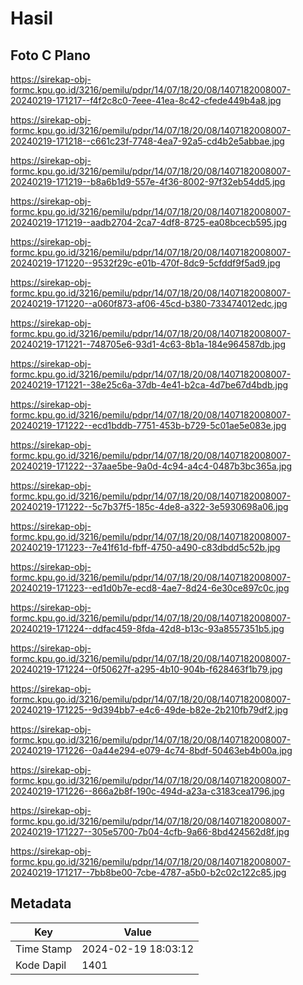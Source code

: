 # Hasil

## Foto C Plano

https://sirekap-obj-formc.kpu.go.id/3216/pemilu/pdpr/14/07/18/20/08/1407182008007-20240219-171217--f4f2c8c0-7eee-41ea-8c42-cfede449b4a8.jpg

https://sirekap-obj-formc.kpu.go.id/3216/pemilu/pdpr/14/07/18/20/08/1407182008007-20240219-171218--c661c23f-7748-4ea7-92a5-cd4b2e5abbae.jpg

https://sirekap-obj-formc.kpu.go.id/3216/pemilu/pdpr/14/07/18/20/08/1407182008007-20240219-171219--b8a6b1d9-557e-4f36-8002-97f32eb54dd5.jpg

https://sirekap-obj-formc.kpu.go.id/3216/pemilu/pdpr/14/07/18/20/08/1407182008007-20240219-171219--aadb2704-2ca7-4df8-8725-ea08bcecb595.jpg

https://sirekap-obj-formc.kpu.go.id/3216/pemilu/pdpr/14/07/18/20/08/1407182008007-20240219-171220--9532f29c-e01b-470f-8dc9-5cfddf9f5ad9.jpg

https://sirekap-obj-formc.kpu.go.id/3216/pemilu/pdpr/14/07/18/20/08/1407182008007-20240219-171220--a060f873-af06-45cd-b380-733474012edc.jpg

https://sirekap-obj-formc.kpu.go.id/3216/pemilu/pdpr/14/07/18/20/08/1407182008007-20240219-171221--748705e6-93d1-4c63-8b1a-184e964587db.jpg

https://sirekap-obj-formc.kpu.go.id/3216/pemilu/pdpr/14/07/18/20/08/1407182008007-20240219-171221--38e25c6a-37db-4e41-b2ca-4d7be67d4bdb.jpg

https://sirekap-obj-formc.kpu.go.id/3216/pemilu/pdpr/14/07/18/20/08/1407182008007-20240219-171222--ecd1bddb-7751-453b-b729-5c01ae5e083e.jpg

https://sirekap-obj-formc.kpu.go.id/3216/pemilu/pdpr/14/07/18/20/08/1407182008007-20240219-171222--37aae5be-9a0d-4c94-a4c4-0487b3bc365a.jpg

https://sirekap-obj-formc.kpu.go.id/3216/pemilu/pdpr/14/07/18/20/08/1407182008007-20240219-171222--5c7b37f5-185c-4de8-a322-3e5930698a06.jpg

https://sirekap-obj-formc.kpu.go.id/3216/pemilu/pdpr/14/07/18/20/08/1407182008007-20240219-171223--7e41f61d-fbff-4750-a490-c83dbdd5c52b.jpg

https://sirekap-obj-formc.kpu.go.id/3216/pemilu/pdpr/14/07/18/20/08/1407182008007-20240219-171223--ed1d0b7e-ecd8-4ae7-8d24-6e30ce897c0c.jpg

https://sirekap-obj-formc.kpu.go.id/3216/pemilu/pdpr/14/07/18/20/08/1407182008007-20240219-171224--ddfac459-8fda-42d8-b13c-93a8557351b5.jpg

https://sirekap-obj-formc.kpu.go.id/3216/pemilu/pdpr/14/07/18/20/08/1407182008007-20240219-171224--0f50627f-a295-4b10-904b-f628463f1b79.jpg

https://sirekap-obj-formc.kpu.go.id/3216/pemilu/pdpr/14/07/18/20/08/1407182008007-20240219-171225--9d394bb7-e4c6-49de-b82e-2b210fb79df2.jpg

https://sirekap-obj-formc.kpu.go.id/3216/pemilu/pdpr/14/07/18/20/08/1407182008007-20240219-171226--0a44e294-e079-4c74-8bdf-50463eb4b00a.jpg

https://sirekap-obj-formc.kpu.go.id/3216/pemilu/pdpr/14/07/18/20/08/1407182008007-20240219-171226--866a2b8f-190c-494d-a23a-c3183cea1796.jpg

https://sirekap-obj-formc.kpu.go.id/3216/pemilu/pdpr/14/07/18/20/08/1407182008007-20240219-171227--305e5700-7b04-4cfb-9a66-8bd424562d8f.jpg

https://sirekap-obj-formc.kpu.go.id/3216/pemilu/pdpr/14/07/18/20/08/1407182008007-20240219-171217--7bb8be00-7cbe-4787-a5b0-b2c02c122c85.jpg


## Metadata

| Key        | Value               |
| ---------- | ------------------- |
| Time Stamp | 2024-02-19 18:03:12 |
| Kode Dapil | 1401                |



